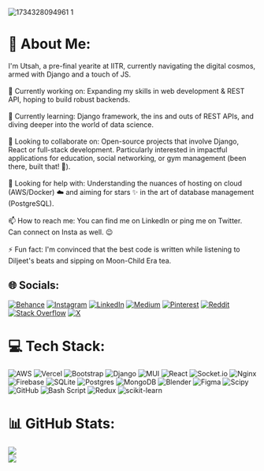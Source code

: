 ![1734328094961 1](https://github.com/user-attachments/assets/940c1a02-be27-450f-93b8-9e09d12697bf)

# 💫 About Me:
I'm Utsah, a pre-final yearite at IITR, currently navigating the digital cosmos, armed with Django and a touch of JS.<br><br>🔭 Currently working on: Expanding my skills in web development & REST API, hoping to build robust backends.<br><br>🌱 Currently learning: Django framework, the ins and outs of REST APIs, and diving deeper into the world of data science.<br><br>👯 Looking to collaborate on: Open-source projects that involve Django, React or full-stack development. Particularly interested in impactful applications for education, social networking, or gym management (been there, built that! 💪).<br><br>🤔 Looking for help with: Understanding the nuances of hosting on cloud (AWS/Docker) ☁️ and aiming for stars ✨ in the art of database management (PostgreSQL).<br><br>📫 How to reach me: You can find me on LinkedIn or ping me on Twitter. Can connect on Insta as well. 😉<br><br>⚡ Fun fact: I'm convinced that the best code is written while listening to Diljeet's beats and sipping on Moon-Child Era tea.


## 🌐 Socials:
[![Behance](https://img.shields.io/badge/Behance-1769ff?logo=behance&logoColor=white)](https://behance.net/utsahsharma) [![Instagram](https://img.shields.io/badge/Instagram-%23E4405F.svg?logo=Instagram&logoColor=white)](https://instagram.com/utsah470) [![LinkedIn](https://img.shields.io/badge/LinkedIn-%230077B5.svg?logo=linkedin&logoColor=white)](https://linkedin.com/in/utsah470) [![Medium](https://img.shields.io/badge/Medium-12100E?logo=medium&logoColor=white)](https://medium.com/@@utsah470) [![Pinterest](https://img.shields.io/badge/Pinterest-%23E60023.svg?logo=Pinterest&logoColor=white)](https://pinterest.com/utsah470) [![Reddit](https://img.shields.io/badge/Reddit-%23FF4500.svg?logo=Reddit&logoColor=white)](https://reddit.com/user/Utsah470) [![Stack Overflow](https://img.shields.io/badge/-Stackoverflow-FE7A16?logo=stack-overflow&logoColor=white)](https://stackoverflow.com/users/flipThunderBolt) [![X](https://img.shields.io/badge/X-black.svg?logo=X&logoColor=white)](https://x.com/utsah470) 

# 💻 Tech Stack:
![AWS](https://img.shields.io/badge/AWS-%23FF9900.svg?style=for-the-badge&logo=amazon-aws&logoColor=white) ![Vercel](https://img.shields.io/badge/vercel-%23000000.svg?style=for-the-badge&logo=vercel&logoColor=white) ![Bootstrap](https://img.shields.io/badge/bootstrap-%238511FA.svg?style=for-the-badge&logo=bootstrap&logoColor=white) ![Django](https://img.shields.io/badge/django-%23092E20.svg?style=for-the-badge&logo=django&logoColor=white) ![MUI](https://img.shields.io/badge/MUI-%230081CB.svg?style=for-the-badge&logo=mui&logoColor=white) ![React](https://img.shields.io/badge/react-%2320232a.svg?style=for-the-badge&logo=react&logoColor=%2361DAFB) ![Socket.io](https://img.shields.io/badge/Socket.io-black?style=for-the-badge&logo=socket.io&badgeColor=010101) ![Nginx](https://img.shields.io/badge/nginx-%23009639.svg?style=for-the-badge&logo=nginx&logoColor=white) ![Firebase](https://img.shields.io/badge/firebase-a08021?style=for-the-badge&logo=firebase&logoColor=ffcd34) ![SQLite](https://img.shields.io/badge/sqlite-%2307405e.svg?style=for-the-badge&logo=sqlite&logoColor=white) ![Postgres](https://img.shields.io/badge/postgres-%23316192.svg?style=for-the-badge&logo=postgresql&logoColor=white) ![MongoDB](https://img.shields.io/badge/MongoDB-%234ea94b.svg?style=for-the-badge&logo=mongodb&logoColor=white) ![Blender](https://img.shields.io/badge/blender-%23F5792A.svg?style=for-the-badge&logo=blender&logoColor=white) ![Figma](https://img.shields.io/badge/figma-%23F24E1E.svg?style=for-the-badge&logo=figma&logoColor=white) ![Scipy](https://img.shields.io/badge/SciPy-%230C55A5.svg?style=for-the-badge&logo=scipy&logoColor=%white) ![GitHub](https://img.shields.io/badge/github-%23121011.svg?style=for-the-badge&logo=github&logoColor=white) ![Bash Script](https://img.shields.io/badge/bash_script-%23121011.svg?style=for-the-badge&logo=gnu-bash&logoColor=white) ![Redux](https://img.shields.io/badge/redux-%23593d88.svg?style=for-the-badge&logo=redux&logoColor=white) ![scikit-learn](https://img.shields.io/badge/scikit--learn-%23F7931E.svg?style=for-the-badge&logo=scikit-learn&logoColor=white)

# 📊 GitHub Stats:
![](https://github-readme-stats.vercel.app/api?username=9bit-Jedi&theme=dark&hide_border=false&include_all_commits=true&count_private=false)<br/>
![](https://github-readme-streak-stats.herokuapp.com/?user=9bit-Jedi&theme=dark&hide_border=false)<br/>
